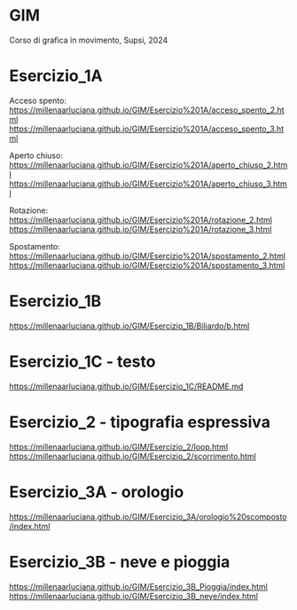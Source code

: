 # GIM
Corso di grafica in movimento, Supsi, 2024 

# Esercizio_1A

Acceso spento:
https://millenaarluciana.github.io/GIM/Esercizio%201A/acceso_spento_2.html
https://millenaarluciana.github.io/GIM/Esercizio%201A/acceso_spento_3.html

Aperto chiuso:
https://millenaarluciana.github.io/GIM/Esercizio%201A/aperto_chiuso_2.html
https://millenaarluciana.github.io/GIM/Esercizio%201A/aperto_chiuso_3.html

Rotazione:
https://millenaarluciana.github.io/GIM/Esercizio%201A/rotazione_2.html
https://millenaarluciana.github.io/GIM/Esercizio%201A/rotazione_3.html

Spostamento:
https://millenaarluciana.github.io/GIM/Esercizio%201A/spostamento_2.html
https://millenaarluciana.github.io/GIM/Esercizio%201A/spostamento_3.html


# Esercizio_1B

https://millenaarluciana.github.io/GIM/Esercizio_1B/Biliardo/b.html


# Esercizio_1C - testo

https://millenaarluciana.github.io/GIM/Esercizio_1C/README.md

# Esercizio_2 - tipografia espressiva

https://millenaarluciana.github.io/GIM/Esercizio_2/loop.html
https://millenaarluciana.github.io/GIM/Esercizio_2/scorrimento.html

# Esercizio_3A - orologio

https://millenaarluciana.github.io/GIM/Esercizio_3A/orologio%20scomposto/index.html


# Esercizio_3B - neve e pioggia

https://millenaarluciana.github.io/GIM/Esercizio_3B_Pioggia/index.html
https://millenaarluciana.github.io/GIM/Esercizio_3B_neve/index.html